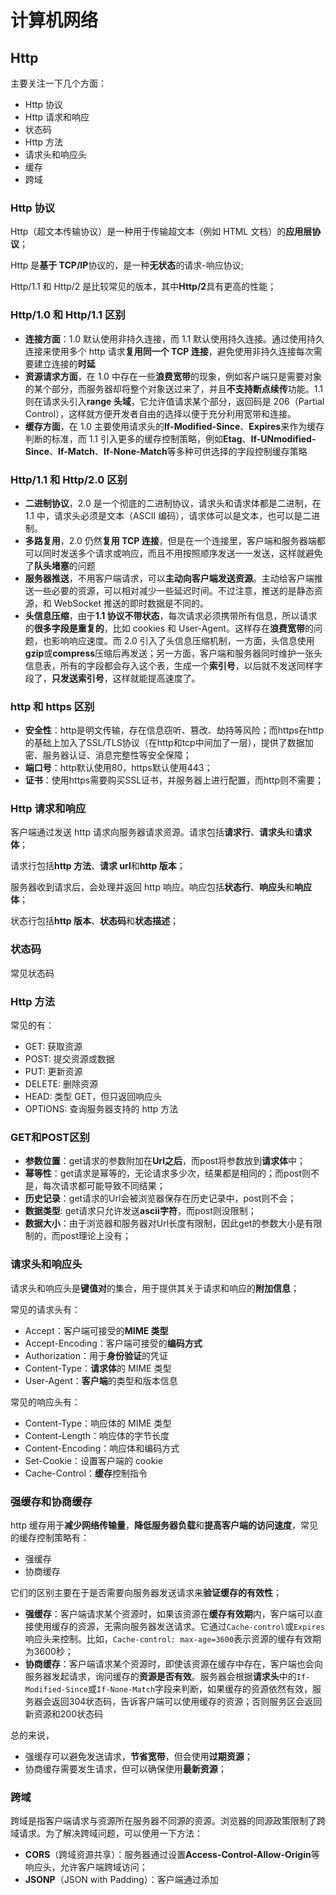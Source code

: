 # 计算机网络



## Http

主要关注一下几个方面：

- Http 协议
- Http 请求和响应
- 状态码
- Http 方法
- 请求头和响应头
- 缓存
- 跨域

### Http 协议

Http（超文本传输协议）是一种用于传输超文本（例如 HTML 文档）的**应用层协议**；

Http 是**基于 TCP/IP**协议的，是一种**无状态**的请求-响应协议;

Http/1.1 和 Http/2 是比较常见的版本，其中**Http/2**具有更高的性能；

### Http/1.0 和 Http/1.1 区别

- **连接方面**：1.0 默认使用非持久连接，而 1.1 默认使用持久连接。通过使用持久连接来使用多个 http 请求**复用同一个 TCP 连接**，避免使用非持久连接每次需要建立连接的**时延**
- **资源请求方面**，在 1.0 中存在一些**浪费宽带**的现象，例如客户端只是需要对象的某个部分，而服务器却将整个对象送过来了，并且**不支持断点续传**功能。1.1 则在请求头引入**range 头域**，它允许值请求某个部分，返回码是 206（Partial Control），这样就方便开发者自由的选择以便于充分利用宽带和连接。
- **缓存方面**，在 1.0 主要使用请求头的**If-Modified-Since**、**Expires**来作为缓存判断的标准，而 1.1 引入更多的缓存控制策略，例如**Etag**、**If-UNmodified-Since**、**If-Match**、**If-None-Match**等多种可供选择的字段控制缓存策略

### Http/1.1 和 Http/2.0 区别

- **二进制协议**，2.0 是一个彻底的二进制协议，请求头和请求体都是二进制，在 1.1 中，请求头必须是文本（ASCII 编码），请求体可以是文本，也可以是二进制。
- **多路复用**，2.0 仍然**复用 TCP 连接**，但是在一个连接里，客户端和服务器端都可以同时发送多个请求或响应，而且不用按照顺序发送一一发送，这样就避免了**队头堵塞**的问题
- **服务器推送**，不用客户端请求，可以**主动向客户端发送资源**。主动给客户端推送一些必要的资源，可以相对减少一些延迟时间。不过注意，推送的是静态资源，和 WebSocket 推送的即时数据是不同的。
- **头信息压缩**，由于**1.1 协议不带状态**，每次请求必须携带所有信息，所以请求的**很多字段是重复的**，比如 cookies 和 User-Agent。这样存在**浪费宽带**的问题，也影响响应速度。而 2.0 引入了头信息压缩机制，一方面，头信息使用**gzip**或**compress**压缩后再发送；另一方面，客户端和服务器同时维护一张头信息表，所有的字段都会存入这个表，生成一个**索引号**，以后就不发送同样字段了，**只发送索引号**，这样就能提高速度了。

### http 和 https 区别

- **安全性**：http是明文传输，存在信息窃听、篡改、劫持等风险；而https在http的基础上加入了SSL/TLS协议（在http和tcp中间加了一层），提供了数据加密、服务器认证、消息完整性等安全保障；
- **端口号**：http默认使用80，https默认使用443；
- **证书**：使用https需要购买SSL证书，并服务器上进行配置，而http则不需要；

### Http 请求和响应

客户端通过发送 http 请求向服务器请求资源。请求包括**请求行**、**请求头**和**请求体**；

请求行包括**http 方法**、**请求 url**和**http 版本**；

服务器收到请求后，会处理并返回 http 响应。响应包括**状态行**、**响应头**和**响应体**；

状态行包括**http 版本**、**状态码**和**状态描述**；

### 状态码

常见状态码

### Http 方法

常见的有：

- GET: 获取资源
- POST: 提交资源或数据
- PUT: 更新资源
- DELETE: 删除资源
- HEAD: 类型 GET，但只返回响应头
- OPTIONS: 查询服务器支持的 http 方法

### GET和POST区别

- **参数位置**：get请求的参数附加在**Url之后**，而post将参数放到**请求体**中；
- **幂等性**：get请求是幂等的，无论请求多少次，结果都是相同的；而post则不是，每次请求都可能导致不同结果；
- **历史记录**：get请求的Url会被浏览器保存在历史记录中，post则不会；
- **数据类型**:  get请求只允许发送**ascii字符**，而post则没限制；
- **数据大小**：由于浏览器和服务器对Url长度有限制，因此get的参数大小是有限制的，而post理论上没有；

### 请求头和响应头

请求头和响应头是**键值对**的集合，用于提供其关于请求和响应的**附加信息**；

常见的请求头有：

- Accept：客户端可接受的**MIME 类型**
- Accept-Encoding：客户端可接受的**编码方式**
- Authorization：用于**身份验证**的凭证
- Content-Type：**请求体**的 MIME 类型
- User-Agent：**客户端**的类型和版本信息

常见的响应头有：

- Content-Type：响应体的 MIME 类型
- Content-Length：响应体的字节长度
- Content-Encoding：响应体和编码方式
- Set-Cookie：设置客户端的 cookie
- Cache-Control：**缓存**控制指令

### 强缓存和协商缓存

http 缓存用于**减少网络传输量**，**降低服务器负载**和**提高客户端的访问速度**，常见的缓存控制策略有：

- 强缓存
- 协商缓存

它们的区别主要在于是否需要向服务器发送请求来**验证缓存的有效性**；

- **强缓存**：客户端请求某个资源时，如果该资源在**缓存有效期**内，客户端可以直接使用缓存的资源，无需向服务器发送请求。它通过`Cache-control`或`Expires` 响应头来控制。比如，`Cache-control: max-age=3600`表示资源的缓存有效期为3600秒；
- **协商缓存**：客户端请求某个资源时，即使该资源在缓存中存在，客户端也会向服务器发起请求，询问缓存的**资源是否有效**。服务器会根据**请求头**中的`If-Modified-Since`或`If-None-Match`字段来判断，如果缓存的资源依然有效，服务器会返回304状态码，告诉客户端可以使用缓存的资源；否则服务区会返回新资源和200状态码

总的来说，

- 强缓存可以避免发送请求，**节省宽带**，但会使用**过期资源**；
- 协商缓存需要发生请求，但可以确保使用**最新资源**；

### 跨域

跨域是指客户端请求与资源所在服务器不同源的资源。浏览器的同源政策限制了跨域请求。为了解决跨域问题，可以使用一下方法：

- **CORS**（跨域资源共享）：服务器通过设置**Access-Control-Allow-Origin**等响应头，允许客户端跨域访问；
- **JSONP**（JSON with Padding）：客户端通过添加<script>标签请求资源，服务器返回**包含 JSON 数据的 JavaScript 代码**。不过这种方法**仅适用于 GET 请求**；
- 第三方代理。

## TCP

- 三次握手

### 三次握手

TCP建立连接需要知道客户端和服务器知道对方准备好通信；

1. SYN发送：客户端发送一个SYN包到服务器，请求建立连接。这个包有**客户端的初始序列号**（就像客户端对服务器说：“你好，我想建立连接”）；
2. SYN收到-ACK发送：服务器收到SYN包后，会发送SYN-ACK包作为响应。这个包有**服务器的初始序列号**和**对客户端初始序列号的确认**（就像服务器对客户端说：“你好，我收到你的请求了，你准备好了吗？”）；
3. ACK发送：客户端收到SYN-ACK包后，会发送一个ACK包到服务器。这个包有**对服务器初始序列号的确认**（就像客户端对服务器说：“我准备好了，我们可以开始了。”）；



## Web 安全

### XXS

**跨站脚本攻击**，攻击者通过**在网站注入恶意脚本**，当用户浏览这个网页时，这些脚本会被执行，从而达到攻击者的目的。

常见的攻击手段包括：

- **存储型**：攻击者将恶意脚本提交到**网站的数据库**中，当用户请求数据时，恶意脚本会被一起返回并执行。
- **反射型**：攻击者将恶意脚本添加到**URL的查询参数**中，当用户点击这个URL时，恶意脚本会被执行。

> 存储型案例

假设有一个论坛网站，用户可以发布帖子，帖子的内容会被保存在数据库中，然后显示在网页上。如果网站没有正确地过滤用户输入，攻击者可以发布一个包含恶意脚本的帖子，如下：

```html
<p>这是一个很有用的帖子！</p>
<script>document.cookie='steal='+document.cookie;</script>
```

当其他用户浏览这个帖子时，恶意脚本会被执行，用户的 cookie 信息就可能被窃取。

> 反射型案例

假设有一个搜索网站，用户可以输入关键词进行搜索，搜索的关键词会被显示在搜索结果页面上。如果网站没有正确地过滤用户输入，攻击者可以创建一个包含恶意脚本的搜索链接，如下：

```html
http://www.example.com/search?keyword=<script>document.cookie='steal='+document.cookie;</script>
```

当用户点击这个链接时，恶意脚本会被执行，用户的 cookie 信息就可能被窃取。

**如何防御**？

- 对用户输入进行过滤或转义，避免直接在网页中插入用户输入的内容；

- 使用**CSP**（内容安全策略），CSP 的本质是建立一个**白名单**，限制网页中脚本的来源。两种方式开启：
  - 1.设置 **http 头部**的 Content-Security-Policy；
  - 2.设置 **Meta 标签**的方式，设置 http-equiv=“Content-Security-Policy”）

- 使用Http-Only属性来保护Cookies，防止被脚本读取。

### CSRF

**跨站请求伪造**，攻击者伪造用户的请求，让用户在无意中执行攻击者的操作。

如果用户在被攻击网站中保存了**登陆状态**，那攻击者就可以利用这个登陆状态，绕过后台用户验证，冒充用户向服务器执行一些操作

本质是利用 cookies 会在**同源请求中**携带发送的特点，以此来实现用户的冒充。

**常见攻击类型**（a链接、img、隐藏form）

- **GET 类型**的 CSRF，比如在网站中的**img**标签里构建一个请求，当用户打开这个网站的时候会自动发起提交。
- **POST 类型**的 CSRF，比如构建一个**表单**，然后隐藏它，当用户进入页面时，自动提交这个表单。
- **链接类型**的 CSRF，比如在**a 标签的 href 属性**里构建一个请求，当然后诱导用户点击。

**如何防御？**

- **验证Referer**，服务器可以验证请求的Referer，只接受来自同一站点的请求；
- **使用 CSRF Token 进行验证**，服务器向用户返回一个随机数**Token**，当网站再次发起请求时，在**请求参数**中加入服务器返回的 Token，然后服务器对这个 Token 进行验证。这种方解决了使用**cookies**单一验证方式时，可能会被冒用的问题。
- **使用SameSite Cookie**：新的Cookie属性，放置Cookie在夸张请求中被发送；

# 浏览器原理



# 操作系统

- 进程
- 线程

## 进程

**并发执行的程序**在执行过程中分配和管理资源的基本单位，是一个**动态**概念，竞争计算机资源的基本单位

## 线程

是进程的一个执行单元；

**何时使用多进程，何时使用多线程？**

对资源的管理和保护要求高，**不限制开销和效率**时，使用**多进程**；

要求**效率高**，**切换频繁**时，资源的保护管理要求不是很高时，使用**多线程**；

# 数据结构

- 树

## 树

树可以描述现实生活的一些事物，比如**家谱**、**单位组织结构**等等；

### 相关术语

- 节点的度（degree）：节点的**子树个数**
- 树的度：树的所有**节点中最大的度数**
- 叶子节点（leaf）：**度为 0 的节点**，也叫叶子节点

### 二叉树

#### 重要特性

![image-20220316094155986](C:\Users\86131\Desktop\know_fragments\md-img\image-20220316094155986.png)

- 一个二叉树**第 i 层**的**最大节点数**为**2^(i-1)**
- **深度为 k**的二叉树有最大节点总数为**2^k-1**
- 对于任何非空二叉树 T，若 n0 表示**叶子节点的个数**，n2 表示**度为 2 的非叶子节点个数**，两者满足**n0 = n2 + 1**

# html

1. 重排（回流)和重绘
2. 图片懒加载
3. CSRF
4. iframe优缺点
5. link和@import的区别
6. script中的defer和aysnc的区别

## 重排（回流)和重绘

重排 reflow，元素的**位置与大小**发生变动时叫重排，也叫**回流**。此时在**layout**阶段，计算每个元素在**设备视口**内的确切位置和大小；

重绘 repaint，元素**样式**发生变动，但是位置没有改变。此时在**Paint**阶段，将渲染树中的每个**节点**转换成屏幕上的**实际像素**，这一步通常叫绘制或栅格化；

重排重绘都会让浏览器重新渲染，而重排得代价更高。

**如何避免过多重排重绘？**

- 样式批量修改
- 分离读写操作

## 图片懒加载

有两个关键：

- 如何判断图片出现在当前视口？
- 如何控制图片的加载？

1. 将图片的**真实地址**保存在一个自定义的属性中（比如 **data-src**），将图片的 **src** 属性设置为一个**占位符图片**（比如一张空白的透明图片）；
2. 监听窗口的**滚动事件**，当滚动到图片的**可视区域**时，将图片的真实地址设置为 src 属性，从而触发图片的加载；
3. 为了避免过多的滚动事件，可以使用**节流**技术，限制触发加载的频率；

提供**`IntersectionObserver`**可以去做这些

需要注意的是，对于一些对 **SEO** 比较重要的图片，比如**标题图**等，应该使用正常的图片加载方式，以保证搜索引擎能够正确地获取这些图片。

## CSRF

cross-site-request forgery 跨站请求伪造 通过**恶意引导**用户一次点击劫持**cookie**进行攻击

以下手段可以减少 CSRF：

- 设置 HTTP Referer 字段，限制请求来源

- token 验证，不放 cookie 中，每次请求手动携带 token 进行校验

## iframe 优缺点

优点：

- **隔离性**：iframe中的JavaScript代码运行在自己的执行环境中，不会影响到主页面；
- **灵活性**：可以加载任何外部页面；
- **并行加载**：iframe的内容会与主页面并行加载，不会阻塞主页面的加载；

缺点：

- **性能问题**：每个iframe都有自己的Window和Document对象，这会增加内存和cpu的使用。
- **SEO问题**：搜索引擎可能无法正确地索引iframe中的内容；
- **跨域问题**：浏览器的同源策略，跨越的iframe有许多限制；
- **布局问题**：iframe的布局和样式控制比较困难，还有进度条等等；
- **历史记录问题**：iframe的导航不会改变浏览器历史记录，这会影响到用户的导航体验；

## link和@import区别

|                             link                             |                           @import                            |
| :----------------------------------------------------------: | :----------------------------------------------------------: |
|                除了引入CSS外，还可以引入图标                 |                         只能引入css                          |
| 属于html元素，当浏览器解析HTML文档时，它会立即加载和应用`<link>`引入的CSS。 | 外部样式表被下载和解析后才会被加载和应用。这可能会出现未样式化的内容，也就是所谓的FOUC（Flash of Unstyled Content）。 |
|                     可并行加载多个样式表                     |                按照它们在CSS中的顺序依次加载                 |
|    可通过JavaScript动态创建和修改href属性，动态选择样式表    |                              x                               |
|                         支持媒体查询                         |                              x                               |

> link媒体查询案例

```html
<!-- 对于宽度大于600px的设备，加载"styles-large.css" -->
<link rel="stylesheet" media="(min-width: 600px)" href="styles-large.css">

<!-- 对于宽度小于或等于600px的设备，加载"styles-small.css" -->
<link rel="stylesheet" media="(max-width: 600px)" href="styles-small.css">
```



> 应用场景

大部分情况推荐link引入；

样式表中引入另一个样式表时，推荐@import；

## script中的defer和async的区别

> 共同点：

在下载脚本同时继续解析HTML；

> 不同点

defer，延迟，等html解析完后，再按照脚本在文档中出现的顺序执行它们；

async，异步，一旦脚本下载完成，会停止html解析，立即执行脚本（导致有多个async脚本时，执行顺序不能保证，下载完的先执行）；

# css

- 响应式和自适应
- 媒体查询
- rem、em、vw、vh
- 垂直水平居中
- 三角形实现
- 伪元素和伪类区别

## 响应式和自适应

比较直观的不同是：**自适应**需要开发**多套**界面，**响应式**开发**一套**界面；

而**响应式**可以通过**弹性布局**和**媒体查询**去实现；

## 媒体查询

媒体查询包含以下部分：

- @media：用于定义媒体查询规则的**关键字**，通常写在 css 头部；
- 媒体类型，指设备类型，常见有 screen、print、speech 等
- 关键字 and only not
- 媒体特性：指要匹配的属性，如 min-width、max-width 等

**例子**

```css
@media screen and (min-width: 768px) {
  /* 当屏幕宽度大于等于768px时应用的样式 */
  body {
    font-size: 16px;
  }
}

@media screen and (max-width: 767px) {
  /* 当屏幕宽度小于767px时应用的样式 */
  body {
    font-size: 14px;
  }
}
```

## rem、em、vw、vh

- rem：根据根元素的 font-size；
- em：根据父元素的 font-size；
- vw 和 vh：根据视口宽高；

## 垂直水平居中

- **子绝父相+transform**（给自己设置）
- flex 布局（给父盒子设置）

## 三角形实现

> 原理

先上口诀：宽高为0，一边为0，两边透明。

元素的border的形成机制是：

在盒子四边由**4个三角形**拼接而成，最先呈现的是每个三角形**底部**的内容，当border-width变大后，每个三角形的剩余部分会渐渐出现；

当盒子内容有宽高时，会遮住每个三角形底部之外的部分；

比如

```css
width: 40px;
height: 40px;
border-width: 50px;
border-style: solid;
border-color: red yellow green blue;
```

![image-20240308155813724](C:\Users\86131\Desktop\know_fragments\md-img\image-20240308155813724.png)

当border-width设置过小时，就是平时的场景（只看到每个三角形底部区域）：

```css
width: 40px;
height: 40px;
border-width: 1px;
border-style: solid;
border-color: red yellow green blue;
```

![image-20240308160134553](C:\Users\86131\Desktop\know_fragments\md-img\image-20240308160134553.png)

当盒子宽高设置为0后，每个三角形全部呈现：

```css
width: 0;
height: 0;
border-width: 30px;
border-style: solid;
border-color: red yellow green blue;
```

![image-20240308160527073](C:\Users\86131\Desktop\know_fragments\md-img\image-20240308160527073.png)

如果有一边不设置border-width，就只有三个三角形：

```css
width: 0;
height: 0;
border-width: 30px 30px 30px 0;
border-style: solid;
border-color: red yellow green #fff;
```

![image-20240308161000975](C:\Users\86131\Desktop\know_fragments\md-img\image-20240308161000975.png)

如果将上下两边的color设置为透明，不就是只看到一个三角形吗：

```css
width: 0;
height: 0;
border-width: 30px 30px 30px 0;
border-style: solid;
border-color: transparent yellow transparent #fff;
```



![image-20240308161318958](C:\Users\86131\Desktop\know_fragments\md-img\image-20240308161318958.png)

不难发现，不设置border-width那一边就是三角形的方向，三角形方向的方向的邻近两边需要设置透明。

> 实现口诀：宽高为0，一边为0，两边透明

```css
width: 0;
height: 0;
border-width: 30px 30px 30px 0;
border-style: solid;
border-color: transparent yellow transparent #fff;
```

## 伪类和伪元素区别

**伪类**用于选择元素特定状态，比如:hover、:active、:nth-child()等

**伪元素**用于选择元素特定部分或添加新元素，比如::before、::after等

# JavaScript

- 闭包
- 关键字
- object
- 全局函数
- 数组方法
- 手写

## 闭包

**什么是闭包，闭包的应用场景是什么**

闭包是能够访问**另外一个函数作用域**中变量的**函数**，它可以将函数作用域内的变量**主动暴露**到函数外（原本是不能够访问函数内的变量的）

**闭包**是一种**保护私有变量**的机制，在函数执行时形成**私有的作用域**，保护里面的私有变量不受外界干扰。

```js
for (let i = 0; i < 5; i++) {
  (function p() {
    console.log(i);
  })();
}
```

闭包应用场景：

- 一个函数返回另外一个**对外层作用域存在引用**的函数
- IIFE（**立即执行函数**）
- **循环赋值**、**独立的计数器**（闭包可以形成互不干扰的私有作用域）
- 用闭包可以**模拟私有方法**（无法在外部直接访问，必须通过内部返回的函数访问，也就是**模块模式**）

## 关键字和它背后

### typeof

可以检测对象和基本类型；

而对于引用类型（**数组、函数、对象**），都返回**object**；

检测 **/abc/** ,返回 **object**；

但检测**Function**，它返回 **function**；

但检测 **window**，返回 **undefined**；

但检测 null 返回 **object**；

原因是这样：

在 JavaScript 最初的实现中，JavaScript 中的值是由一个**表示类型的标签**和实际数据值表示的。对象的类型标签是 **0**。由于 `null` 代表的是**空指针**（大多数平台下值为 0x00），因此，null 的**类型标签**是 0，`typeof null` 也因此返回 `"object"`。

### instanceof

检测**构造函数**的 `prototype` 属性是否出现在某个**实例对象**的**原型链**上。

也就是说，判断一个**实例**是否属于**某种类型**

```js
let person = function () {};
let no = new person();
no instanceof person; //true
```

#### 实现

其实 instanceof 主要的实现原理就是只要右边变量的 **prototype** 在左边变量的**原型链**上即可；

因此，instanceof 在查找的过程中会**遍历**左边变量的原型链，直到找到右边变量的 prototype，如果查找失败，则会返回 false，告诉我们左边变量并非是右边变量的实例。

```js
function new_instance_of(leftVaule, rightVaule) {
  let rightProto = rightVaule.prototype; // 取右表达式的 prototype 值
  leftVaule = leftVaule.__proto__; // 取左表达式的__proto__值
  while (true) {
    if (leftVaule === null) {
      return false;
    }
    if (leftVaule === rightProto) {
      return true;
    }
    leftVaule = leftVaule.__proto__;
  }
}
```

#### 原型

希望被**原型链下游**的对象继承的**属性和方法**，都被储存在**prototype**；

为什么说只要**构造函数**的**prototype**出现在**实例**的**原型链**上，就知道**实例**属于该**构造函数**创建出来的呢？

在传统的 OOP 中，首先定义“类”，此后创建**对象实例**时，类中定义的所有**属性和方法**都被复制到实例中;

在 JavaScript 中并不如此复制——而是在**对象实例**和它的**构造器**之间建立一个**链接**（它是**proto**属性，是从构造函数的`prototype`属性派生的）;

我们来看看**构造函数**创建出一个**实例**时，发生了什么吧：

1. 在内存中**创建一个新对象**（空）
2. 将**构造函数**的**显式原型 prototype**赋值给前面创建出来的**对象**的**隐式原型****proto**
3. **构造函数**内部的**this**，会**指向**创建出来的**新对象**
4. **执行**函数代码
5. 如果构造函数没有**返回非空对象**，这**返回**创建出来的**新对象**

```js
function foo() {
  // 下面三行代码是内部自动操作的，不用写
  var moni = {}
  this = {}
  this.__proto__ = foo.prototype

  return this
}
new foo()
```

你看，上面**this**便是构造函数**foo()**创建出来的**实例**，因为该**实例**的**原型链**（this.**proto**）上有**构造函数**的**prototype**

#### **原型链**

从一个**对象上获取属性**，如果在当前**对象中没有**获取到就会去**它的原型**上面获取，如果它的原型上还没有，它原型本质是个对象，也有对应的原型，就再**去它原型的原型**上找，以此类推，沿着原型一层一层往上找，像链条一样

#### constructor

**构造函数**的**prototype**属性**指向**了他的**原型对象**，该**原型对象**里面有**constructor**属性；

每个**实例对象**都从**原型**中继承了一个 **constructor** 属性，该属性**指向**了用于构造此实例的**构造函数**；

constructor 的作用便是回答了**实例从哪里来的问题**。

![image-20220305193122666](C:\Users\86131\Desktop\know_fragments\md-img\image-20220305193122666.png)

#### ===

- 如果两个操作数都是**对象**，只有当它们指向同一个对象时才返回 `true`；

- **数字类型**必须拥有相同的数值。`+0` 和 `-0` 会被认为是相同的值;

```js
console.log([1, 2, 3] === [1, 2, 3]); // false, 因为在js中，这两数组是不同对象（你也可以理解为两个独立内存空间），内容相同而已；假设前者的引用是a，后者引用是b，那执行a[0] = 9之后，b[0]依然是1
console.log(+0 === -0); // true
```

### for of 和 for in 区别

`for of`，es6 新增， 语句遍历**可迭代对象**定义要迭代的数据（与 forEach 不同的是，**遍历可中断**）。

`for...in` 语句以**任意顺序**迭代对象的**可枚举属性**。

#### 对于**数组**

- **for in**遍历的是数组的**索引**，包括原型以及原型链上的**可迭代属性**，且遍历**顺序任意**；
- 而**for of**更适合遍历数组

```js
Object.prototype.objCustom = function () {};
Array.prototype.arrCustom = function () {};

let iterable = [3, 5, 7];
iterable.foo = "hello";

for (let i in iterable) {
  console.log(i); // logs 0, 1, 2, "foo", "arrCustom", "objCustom"
}

for (let i in iterable) {
  if (iterable.hasOwnProperty(i)) {
    console.log(i); // logs 0, 1, 2, "foo"
  }
}

for (let i of iterable) {
  console.log(i); // logs 3, 5, 7
}
```

#### 对于**对象**

- **for in**遍历对象的**可枚举属性**，包括原型和原型链上的属性，要是只想遍历**实例属性**，可用**hasOwnProperty()**判断
- 而**普通对象**并不是可迭代对象，不能使用**for of**遍历

```js
Object.prototype.method = function () {};

const myObject = {
  a: 1,
  b: 2,
  c: 3,
};

for (const key in myObject) {
  console.log(key); // a b c method
}

for (var key in myObject) {
  if (myObject.hasOwnProperty(key)) {
    console.log(key); // a b c
  }
}
```

### Object.keys

他也可以遍历对象的实例属性的**键名**，不包括原型上的属性

```js
Object.prototype.method = function () {};

const myObject = {
  a: 1,
  b: 2,
  c: 3,
};

console.log(Object.keys(myObject)); // ['a', 'b', 'c']
```

### 可迭代对象

当一个**对象**实现了**[Symbol.iterator]函数**时，就是**可迭代对象**；

而**[Symbol.iterator]函数**返回的是**迭代器**（有**next()**的**对象**）；

而**next()**返回值是这**done**和**value**两个属性的**对象**；

**done**：如果迭代器**可以产生下一个值**，则为**false**，否则为 true（遍历完）；

**value**：js 中任何值，done 为 true 可省略；

#### 实现迭代器

```js
const names = ["abc", "cba", "nba"];

let index = 0;
const namesIterator = {
  next() {
    if (index < names.length) {
      return {
        done: false,
        value: names[index++],
      };
    } else {
      return {
        done: true,
        value: undefined,
      };
    }
  },
};

console.log(namesIterator.next()); // { done: false, value: 'abc' }
console.log(namesIterator.next()); // { done: false, value: 'cba' }
console.log(namesIterator.next()); // { done: false, value: 'nba' }
console.log(namesIterator.next()); // { done: true, value: undefined }
```

#### 实现迭代对象

原生可迭代对象：

- String
- Array
- arguments 参数
- Set
- Map
- NodeList 集合

```js
const iterableObj = {
  names: ["abc", "cba", "nba"],

  [Symbol.iterator]() {
    let index = 0;

    return {
      next: () => {
        if (index < this.names.length) {
          return {
            done: false,
            value: this.names[index++],
          };
        } else {
          return {
            done: true,
            value: undefined,
          };
        }
      },
    };
  },
};
for (const item of iterableObj) {
  console.log(item);
}
```

## Object

### Object.is()

Object.is(value1, value2)

判断两个是否为同一个值；

```js
Object.is(+0, -0); // false
Object.is(Number.NaN, NaN);
```

#### 注意

- 与 `==` 不同。`==` 运算符在判断相等前对两边的变量（如果它们不是同一类型）进行强制转换（这种行为将 `"" == false` 判断为 `true`），而 `Object.is` 不会强制转换两边的值。
- 与 `===`也不相同。差别是它们对待有符号的零和 NaN 不同，例如，`===` 运算符（也包括 `==` 运算符）将数字 `-0` 和 `+0` 视为相等，而将 `Number.NaN` 与 `NaN`视为不相等。

### Object.assign()

Object.assign(**target**, ...**sources**)

```js
const obj = { a: 1 };
const copy = Object.assign({}, obj);
console.log(copy); // { a: 1 }
```

#### 注意

- 后续的 source 会**覆盖**前面的 source 的同名属性。
- Object.assign 复制的是属性值，如果属性值是一个引用类型，那么复制的其实是**引用地址**，就会存在引用共享的问题。

## 常见全局函数

### parseInt()

parseInt(**string**, **radix**)

radix 表示要解析的数字的基数：

- 它介于 2 ~ 36 之间；

- 如果**省略**或其**值为 0**，则数字将以 10 进制来解析；

- 如果它以 “0x” 或 “0X” 开头，将以 16 进制来解析；

- 如果它**小于 2** 或者**大于 36**，将返回 **NaN**。

其它没见过的：

- decodeURI()
- decodeURIComponent()
- encodeURI()
- encodeURIComponent()
- escape()
- unescape()
- getClass()
- isFinite()
- isNaN()

## 常见数组方法

### map

map(callbackFn(**Element**, **index**, **array**), thisArg)

#### **返回值**

新数组

#### **易错**

```js
["1", "2", "3"].map(parseInt); // [1, NaN, NaN]
```

parseInt 接收两个参数，也就是 map 传递给他的 Element 和 index

所以实际的效果是

```js
parseInt("1", 0); // 1
parseInt("2", 1); // NaN
parseInt("3", 2); // NaN
```

解决方案

```js
["1", "2", "3"].map((element) => parseInt(element, 10)); // [1, 2, 3]
```

### forEach

forEach(callbackFn(**Element**, **index**, **array**), thisArg)

#### **返回值**

undefined

#### **注意**

- 不会直接改变调用它的数组，该数组可能会被 `callbackFn` 函数改变。
- 除了抛出异常，无法终止或跳出**forEach**循环

### slice

slice(**begin**, **end**)

**不会改变原数组**

#### **返回值**

新数组

例子

```js
console.log([2, 10, 11, 1, 3].slice(2, 2)); // []
```

因为没有提取到元素，所以新数组为空

## 手写

### 数组去重

#### **indexOf 或 includes**

新建一个空的结果数组，for 循环原数组，判断结果数组**是否存在当前元素**，如果有相同的值则跳过，不相同则 push 进数组。

```js
function unique(arr) {
  if (!Array.isArray(arr)) {
    console.log("type error!");
    return;
  }
  const array = [];
  for (let i = 0; i < arr.length; i++) {
    if (array.indexOf(arr[i]) === -1) {
      array.push(arr[i]);
    }
    // includes写法
    // if (!array.includes(arr[i])) {
    //    array.push(arr[i])
    // }
  }
  return array;
}
const arr = [
  1,
  1,
  "true",
  "true",
  true,
  true,
  undefined,
  undefined,
  null,
  null,
  NaN,
  NaN,
  {},
  {},
];
console.log(unique(arr)); // [ 1, 'true', true, undefined, null, NaN, NaN, {}, {} ]
```

**缺点**

- NaN、{}没有去重

#### es6 Set

```js
function unique(arr) {
  return Array.from(new Set(arr));
}
const arr = [
  1,
  1,
  "true",
  "true",
  true,
  true,
  undefined,
  undefined,
  null,
  null,
  NaN,
  NaN,
  {},
  {},
];
console.log(unique(arr));
// [1, "true", true, undefined, null, NaN, {}, {}]
// 高级写法
// [...new Set(arr)]
```

**缺点**

- 无法去掉“{}”空对象

#### filter 和 hasOwnProperty

```js
function unique(arr) {
  const obj = {};
  return arr.filter((item) => {
    return obj.hasOwnProperty(typeof item + item)
      ? false
      : (obj[typeof item + item] = true);
  });
}
const arr = [
  1,
  1,
  "true",
  "true",
  true,
  true,
  undefined,
  undefined,
  null,
  null,
  NaN,
  NaN,
  {},
  {},
];
console.log(unique(arr));
// [1, "true", true, undefined, null, NaN, {}]   //所有的都去重了
```

过程

```js
1. obj { number1: true } arr [1]
3. obj { number1: true, stringtrue: true } arr [1, 'true']
5. obj { number1: true, stringtrue: true, booleantrue: true } arr [1, 'true', true]
7. obj { number1: true, stringtrue: true, booleantrue: true, undefinedundefined: true } arr [1, 'true', true, undefined]
9. obj { number1: true, stringtrue: true, booleantrue: true, undefinedundefined: true, objectnull: true } arr [1, 'true', true, undefined, null]
11. obj { number1: true, stringtrue: true, booleantrue: true, undefinedundefined: true, objectnull: true, numberNaN: true } arr [1, 'true', true, undefined, null, NaN]
13. obj { number1: true, stringtrue: true, booleantrue: true, undefinedundefined: true, objectnull: true, numberNaN: true, 'object[object Object]': true } arr [1, "true", true, undefined, null, NaN, {}]
```

### 数组转树

## 作用域

**作用域（Scope）**

可以理解为变量、函数、对象的可访问范围

## this 指向

## 箭头函数

**箭头函数和普通函数有什么区别?**

- 箭头函数**不会绑定 this、arguments**属性

- 箭头函数**不能作为构造函数**来使用（不能和 new 关键字一起使用）
- 箭头函数**不绑定 this**，而是根据**外层作用域**来决定 this

## js为什么不能多线程



## 事件循环（eventloop）

先说说**浏览器**的事件循环吧

**有个前提，js 是单线程的**

参与事件循环有 3 个角色：

- js 线程
- 其它线程
- 事件队列

1. **js 线程**执行 js 代码
2. 当发现**耗时操作**时，会将这操作（会有回调函数）交给**其它线程**处理
3. 当**其它线程**处理完，会将**回调函数**放到**事件队列**中
4. **js 线程**会定时地来事件队列**执行那些回调函数**

这 3 个角色形成一个**闭环**，不停地**循环着这过程**，所以叫**事件循环**

而**node**的事件循环原理大同小异，不过比浏览器多了一些阶段，对事件队列的划分更加详细，暂时就了解这么多~

看一段代码

```js
let a = 1;
setTimeout(() => {
  a = 0;
}, 3000);
while (a) {}
console.log(a);
```

你猜输出什么？**什么都没有输出！并且循环一直持续**

**由于主线程阻塞，并不会去执行宏任务**（只有主线程执行完才会去理微任务和宏任务）

假设有个按钮 id 为 btn，问最后按钮背景颜色？

```js
document.getElementById("btn").style = "background: blue;";
document.getElementById("btn").style = "background: red;".resolve().then(() => {
  document.getElementById("btn").style = "background: black;";
});
```

**黑色**，为什么？

## Set 和 Map 有什么区别？

- Map 是键值对，Set 是值的集合
- Map 有 get(key)方法,而 set 只有值，没有 get(key)方法
- Set 更多用于数组去重，而 Map 更多用于存储数据

## 深拷贝和浅拷贝

**浅拷贝**是创建一个**新对象**，这个对象有着原始对象属性值的拷贝。如果属性是**基本类型**，拷贝的就是基本类型的**值**，如果属性是**引用类型**，拷贝的就是**内存地址** ，所以**如果其中一个对象改变了这个地址，就会影响到另一个对象**。（两个对象依然共享引用类型属性的内存）

**深拷贝**是从堆内存中开辟一个新的区域存放新对象,且**修改新对象不会影响原对象**，（两个对象不再共享引用类型属性的内存）

**如何实现浅拷贝？**

- 展开运算符

**如何实现深拷贝？**

- JSON 的序列化（stringify）和解析（parse），但是这不会对函数进行处理~

# Vue

- v-if 和 v-show
- v-if 和 v-for 优先级
- key 的作用
- 双向数据绑定
- 响应式系统
- 自定义指令
- 在项目中遇到什么困难？怎么解决的？

## v-if 和 v-show

`v-if` 是“真实的”按条件渲染，因为它确保了在切换时，条件区块内的事件监听器和子组件都会被销毁与重建；

`v-if` 也是**惰性**的：如果在初次渲染时条件值为 false，则不会做任何事。条件区块只有当条件首次变为 true 时才被渲染‘

相比之下，`v-show` 简单许多，元素无论初始条件如何，始终会被渲染，只有 CSS `display` 属性会被切换；

总的来说，`v-if` 有更高的切换开销，而 `v-show` 有更高的初始渲染开销。因此，如果需要频繁切换，则使用 `v-show` 较好；如果在运行时绑定条件很少改变，则 `v-if` 会更合适；

## v-if 和 v-for 优先级

同时使用 `v-if` 和 `v-for` 是**不推荐的**，因为这样二者的优先级不明显；

当它们同时存在于一个节点上时，**`v-if` 比 `v-for` 的优先级更高（vue2 则反过来）。**这意味着 `v-if` 的条件将无法访问到 `v-for` 作用域内定义的变量别名：

```vue
<!--
 这会抛出一个错误，因为属性 todo 此时
 没有在该实例上定义
-->
<li v-for="todo in todos" v-if="!todo.isComplete">
  {{ todo.name }}
</li>
```

在外新包装一层 `<template>` 再在其上使用 `v-for` 可以解决这个问题 (这也更加明显易读)：

```vue
<template v-for="todo in todos">
  <li v-if="!todo.isComplete">
    {{ todo.name }}
  </li>
</template>
```

## key

key 会给每个 vnode 唯一 id，是 diff 算法的一种优化策略；

可以根据 key，更准确、更快的找到对应 vnode 节点；

进行 diff 算法的时候，要进行比对虚拟 DOM，当出现大量的相同的标签时，vnode 会根据 key 和标签名是否一致，若一致再去判断子节点；

这样可以提升判断的速度，在页面重新渲染时更快，消耗更少；

## 双向数据绑定

**双向数据绑定是什么？**

把 `model` 绑定到 `view` 上，当使用 `JavaScript` 代码更新 `model` 时，`view` 就会自动更新，这是**单向数据绑定**；

在单向数据绑定的基础上，当用户更新了 `view` ，那 `model` 的数据也自动更新，这就是 **双向数据绑定**。

**原理是什么？**

它主要有三个重要部分构成：

- 数据层（model）
- 视图层（view）
- 业务逻辑层（viewmodel）

viewmodel 主要的职责是：

- 数据变化后更新视图
- 视图更新后更新数据

**如何实现？**

Vue 的双向数据绑定表现为 `v-model` 指令；

而 v-model 其实是 `v-bind` 和 `v-on` 的语法糖：v-bind 绑定数据，将它加入**响应式系统**，而 v-on 当数据变化时会触发某个事件，从而更新数据；

**作用在普通表单元素上**

```html
<input v-bind:value="message" v-on:input="message=$event.target.value" />
```

//$event 指代当前触发的事件对象;
//$event.target 指代当前触发的事件对象的 dom;
//$event.target.value 就是当前 dom 的 value 值;

- **「接收一个 value 属性」**
- **「在 value 值改变时 触发 xxx 事件」**

**在自定义组件中**

v-model 默认会利用名为 **value** 的 **prop** 和名为 **input 的事件**

## 响应式系统

## 自定义指令

自定义指令是**复用**代码的一种方式，主要是为了复用涉及普通元素的**底层 DOM**的访问逻辑；

使用前先**注册**，分全局和局部；

全局注册主要是通过`Vue.directive`方法进行注册

`Vue.directive`第一个参数是指令的名字（不需要写上`v-`前缀），第二个参数可以是对象数据，也可以是一个指令函数

```js
// 注册一个全局自定义指令 `v-focus`
Vue.directive("focus", {
  // 当被绑定的元素插入到 DOM 中时……
  inserted: function (el) {
    // 聚焦元素
    el.focus(); // 页面加载完成之后自动让输入框获取到焦点的小功能
  },
});
```

局部注册通过在组件`options`选项中设置`directive`属性

```js
directives: {
  focus: {
    // 指令的定义
    inserted: function (el) {
      el.focus() // 页面加载完成之后自动让输入框获取到焦点的小功能
    }
  }
}
```

然后你可以在模板中任何元素上使用新的 `v-focus` property，如下：

```vue
<input v-focus />
```

### 应用场景

- 表单防止重复提交
- 图片懒加载
- 一键 Copy 的功能
- 拖拽指令
- 页面水印
- 权限校验

**表单防止重复提交**

```js
// 1.设置v-throttle自定义指令
Vue.directive('throttle', {
  bind: (el, binding) => {
    let throttleTime = binding.value; // 节流时间
    if (!throttleTime) { // 用户若不设置节流时间，则默认2s
      throttleTime = 2000;
    }
    let cbFun;
    el.addEventListener('click', event => {
      if (!cbFun) { // 第一次执行
        cbFun = setTimeout(() => {
          cbFun = null;
        }, throttleTime);
      } else {
        event && event.stopImmediatePropagation();
      }
    }, true);
  },
});
// 2.为button标签设置v-throttle自定义指令
<button @click="sayHello" v-throttle>提交</button>
```

**图片懒加载**

```js
const LazyLoad = {
  // install方法
  install(Vue, options) {
    // 代替图片的loading图
    let defaultSrc = options.default;
    Vue.directive("lazy", {
      bind(el, binding) {
        LazyLoad.init(el, binding.value, defaultSrc);
      },
      inserted(el) {
        // 兼容处理
        if ("IntersectionObserver" in window) {
          LazyLoad.observe(el);
        } else {
          LazyLoad.listenerScroll(el);
        }
      },
    });
  },
  // 初始化
  init(el, val, def) {
    // data-src 储存真实src
    el.setAttribute("data-src", val);
    // 设置src为loading图
    el.setAttribute("src", def);
  },
  // 利用IntersectionObserver监听el
  observe(el) {
    let io = new IntersectionObserver((entries) => {
      let realSrc = el.dataset.src;
      if (entries[0].isIntersecting) {
        if (realSrc) {
          el.src = realSrc;
          el.removeAttribute("data-src");
        }
      }
    });
    io.observe(el);
  },
  // 监听scroll事件
  listenerScroll(el) {
    let handler = LazyLoad.throttle(LazyLoad.load, 300);
    LazyLoad.load(el);
    window.addEventListener("scroll", () => {
      handler(el);
    });
  },
  // 加载真实图片
  load(el) {
    let windowHeight = document.documentElement.clientHeight;
    let elTop = el.getBoundingClientRect().top;
    let elBtm = el.getBoundingClientRect().bottom;
    let realSrc = el.dataset.src;
    if (elTop - windowHeight < 0 && elBtm > 0) {
      if (realSrc) {
        el.src = realSrc;
        el.removeAttribute("data-src");
      }
    }
  },
  // 节流
  throttle(fn, delay) {
    let timer;
    let prevTime;
    return function (...args) {
      let currTime = Date.now();
      let context = this;
      if (!prevTime) prevTime = currTime;
      clearTimeout(timer);

      if (currTime - prevTime > delay) {
        prevTime = currTime;
        fn.apply(context, args);
        clearTimeout(timer);
        return;
      }

      timer = setTimeout(function () {
        prevTime = Date.now();
        timer = null;
        fn.apply(context, args);
      }, delay);
    };
  },
};
export default LazyLoad;
```

**一键 Copy 的功能**

```js
    el.$value = value; // 用一个全局属性来存传进来的值，因为这个值在别的钩子函数里还会用到
    el.handler = () => {
      if (!el.$value) {
      // 值为空的时候，给出提示，我这里的提示是用的 ant-design-vue 的提示，你们随意
        Message.warning('无复制内容');
        return;
      }
      // 动态创建 textarea 标签
      const textarea = document.createElement('textarea');
      // 将该 textarea 设为 readonly 防止 iOS 下自动唤起键盘，同时将 textarea 移出可视区域
      textarea.readOnly = 'readonly';
      textarea.style.position = 'absolute';
      textarea.style.left = '-9999px';
      // 将要 copy 的值赋给 textarea 标签的 value 属性
      textarea.value = el.$value;
      // 将 textarea 插入到 body 中
      document.body.appendChild(textarea);
      // 选中值并复制
      textarea.select();
      // textarea.setSelectionRange(0, textarea.value.length);
      const result = document.execCommand('Copy');
      if (result) {
        Message.success('复制成功');
      }
      document.body.removeChild(textarea);
    };
    // 绑定点击事件，就是所谓的一键 copy 啦
    el.addEventListener('click', el.handler);
  },
  // 当传进来的值更新的时候触发
  componentUpdated(el, { value }) {
    el.$value = value;
  },
  // 指令与元素解绑的时候，移除事件绑定
  unbind(el) {
    el.removeEventListener('click', el.handler);
  },
};

export default vCopy;
```

## 在项目中遇到什么困难？怎么解决的？

可以使用**star**法则：

situation（背景信息）：事情是在**什么情况**下发生，比如生产环境 xxx 问题；

target（目标任务）：你的**目标任务**是什么，比如保证线上服务稳定、分析问题产生原因；

action（采取的行动）：针对这样的情况分析，采用了**什么行动**，比如先重启保证服务正常，之后在进行分析；

result（取得的成果）：结果怎样，再这样的情况下**学到了什么**；

比如我遇到的一个问题：

**背景**

下班回家了，当天的功能已经提交，并且已经发布到生产环境的服务器上了（第二天客户要验收），我负责的那个**模块首页一直在加载，一直不出内容**

**目标**

组长叫我尽快解决，然后提交修改后的代码，**重新发布，保证上线服务**。

**行动**

然后我就看看开发环境的代码，分析产生的原因，然后定位到问题是**递归渲染**，导致死循环

我就修改了对某个数据的监听（使用 useEffect 监听某个数据），去掉对它的依赖，然后控制台也没有提示了；

**结果**

最后也能顺利发布到生产环境，这次的经验告诉我，开发环境报的**提示一定要解决**，不然搞不好到生产环境会出问题

# flutter

- Flutter 是什么？Flutter 和其他移动开发框架有什么不同之处？
- Flutter 中的 StatefulWidget 和 StatelessWidget 有什么区别？在什么情况下应该使用它们？
- Flutter 的路由是什么？如何在 Flutter 应用程序中实现导航？
- Flutter 中的 BuildContext 是什么？它有什么作用？
- Flutter 中的 Widget 是什么？它们是如何工作的？
- Flutter 中的 Layout 和 Container Widget 有什么作用？它们是如何使用的？
- Flutter 中的动画是如何实现的？如何创建动画？
- Flutter 中的异步编程是如何工作的？有哪些常用的异步编程模型？
- Flutter 中的插件是什么？如何在 Flutter 应用程序中使用插件？
- Flutter 中的国际化是如何工作的？如何为应用程序添加多语言支持？

## Flutter 是什么？Flutter 和其他移动开发框架有什么不同之处？

flutter 是一个**快速**、**灵活**且具有**高性能**的**移动应用框架**，可以大大提高开发效率和用户体验。

与其他移动开发框架相比，flutter 具有以下不同之处：

- **构建性能**：flutter 使用自己的**渲染引擎**，可以**直接绘制**ui 组件，**无需通过原生控件**控制进行渲染，这使得应用程序具有更高的渲染性能和流畅度；
- **代码复用（跨平台）**：flutter 支持使用**单一代码库**构建应用程序，可以通过 flutter 框架在**不同平台**上构建应用程序，从而实现代码的复用；
- **热重载**：flutter 的热重载功能看在应用程序运行时**快速预览**、**调试**ui 和业务逻辑，使得开发人员可以更快的进行迭代和调试
- **自定性**：flutter 具有丰富的**自定义组件**和**动画库**，可以帮助开发人员构建出具有**高度个性化**的移动应用；

## **Flutter 中的 Widget 是什么？它们是如何工作的？**

是一种用来**构建用户界面**的**基本元素**，类似于**组件**；

widget 是不可变的，一旦创建就不会改变，而是通过构建新的 widget 树来更新用户界面；

flutter 的 widget 分两种类型：

- StatelessWidget（无状态）
- StatefulWidget（有状态）

StatelessWidget 的属性在构建后**不会再改变**；

StatefulWidget 则不然，在构建后可能发生变化。当 StatefulWidget 中的**属性**发生变化时，flutter 会**重新构建 widget 树**，并重新渲染用户界面；

flutter 中的 widget 是根据**用户界面的层次**结构来组织的，每个 widget 可以有一个或多个子 widget，形成 widget 树。当需要更新用户界面时，flutter 会对**整个 widget**进行重建，而不是对发生变化的部分进行局部更新；

在构建 widget 树时，flutter 会使用一种叫做**渲染对象树**的技术，将**widget**转换成对应的**渲染对象**（RenderObject），并通过渲染对象实现用户界面的绘制。**渲染对象树**中的每个**节点**都与 widget 树中的一个 widget 对应，它们负责将 widget 树中的**布局信息**转换成实际的**绘制命令**；

在 flutter 中，widget 和渲染对象是**分离**的，它们之间的转换由框架自动完成，开发者无需关心具体的实现细节。这使得 flutter 可以在不同平台上实现统一的用户界面，**跨平台**；

# React

- 类组件和函数组件区别
- hook使用限制
- react事件机制
- 虚拟DOM
- useEffect使用场景、坑
- React18新特性
- Context应用场景、缺陷

## 类组件与函数组件区别

> 基础认知

本质上代表不同的设计思想和心智模式；

- 类组件的根基是oop，面向对象编程，可以实现继承；
- 函数组件的根基是fp，函数式编程；

> 独特点

- 相对于类组件，函数组件更纯粹、易测试；
- 类组件通过生命周期组织业务逻辑，比如请求常放 `componentDidMount`中

> 性能优化

- 类组件依靠 `componentShouldUpdate` 去阻断渲染；
- 函数组件依靠React.memo缓存渲染结果去减少渲染；

> 未来趋势

hook的推出，促进函数组件的发展

## Hook使用有哪些限制

主要有两点：

- 在函数函数式顶层调用hooks；
- 不要在循环、条件判断或者子函数中使用hooks；

只要是因为**React依赖于Hooks的调用顺序来正确地保存和更新状态**；

若在条件或循环中调用hook，可能导致每次渲染时，hook调用顺序不一致，从而导致错误；

hook的工作原理主要是通过一种叫做**fiber的数据结构**来保存和更新状态；

每个组件都有一个与之关联的fiber，每个fiber都有一个保存hooks状态的链表；

当调用例如useState或useEffect这样的hook时，React会在当前fiber的hooks链表中添加一个新状态或副作用；

然后，当组件重新渲染时，React回按照hooks的调用顺序来更新这些状态和副作用；

## useEffect使用场景、坑

> 场景

- **数据获取**：可以在useEffect中获取数据，然后更新组件状态；
- **订阅/取消订阅**：可以在useEffect中订阅一些事件，然后再清理函数中取消订阅；
- **DOM操作**

> 坑

- **清理函数：**useEffect可以返回一个清理函数，用于在组件卸载或useEffect重新执行一些清理操作。如果忘记返回清理函数，可能会导致**内存泄漏**。
- **异步操作：**useEffect不能直接异步，如果需要在useEffect中执行异步操作，你需要再useEffect中定义一个异步函数，然后调用它。

假设你在`useEffect`中发起了一个异步请求，然后在请求完成后更新组件的状态;

如果在请求完成前组件被卸载，当请求完成后**尝试更新已经卸载的组件的状态**时，就会导致错误。

```js
useEffect(() => {
  async function fetchData() {
    const response = await fetch('https://api.example.com/data');
    const data = await response.json();
    setData(data);  // 如果此时组件已经卸载，这里会导致错误
  }

  fetchData();
}, []);
```

为了避免这种情况，你可以在`useEffect`的清理函数中设置一个标志，然后在异步操作完成后检查这个标志：

```js
useEffect(() => {
  let isMounted = true;

  async function fetchData() {
    const response = await fetch('https://api.example.com/data');
    const data = await response.json();

    if (isMounted) {
      setData(data);
    }
  }

  fetchData();

  return () => {
    isMounted = false;
  };
}, []);
```

在这个例子中，如果组件在请求完成前被卸载，清理函数会被执行，`isMounted`会被设置为`false`。然后在异步操作完成后，检查`isMounted`，如果它是`false`，就不更新状态，从而避免了错误。

## Context应用场景、缺陷

Context允许在组件树中共享值，无需通过props层层传递

> 场景

- **主题切换**：可以存储应用的**主题信息**，然后在需要的组件中读取这个信息；
- **多语言**：可以存储当前的**语言设置**，然后在需要的组件中读取；
- **用户认证**：可以存储当前**用户信息**，在需要的组件中读取；

> 缺陷

- **性能问题：**当一个Context值改变时，所有消费这个Context的组件都会**重新渲染**（此时可能需要一些优化手段，比如React.Memo、shouldComponemUpdate）；
- **复杂性增加：**虽然Context可以避免props“逐层传递”，但也可能导致**数据流难以追踪**，增加了应用的复杂性；

## react事件机制

react的事件机制和浏览器原生事件机制有一些不同，主要体现在以下几个方面：

1. **事件委托：**React不会直接将**事件处理器**绑定到真实节点上，而是在document节点上**统一监听**所有事件，然后在React内部通过**事件冒泡**的方式找到真正的**事件目标**。这种方式称作事件委托，可以减少事件监听器的数量，从而提升性能；
2. **合成事件：**为了**抹平**各个浏览器之间的事件**差异**，实现了一套自己的事件机制，称为合成事件（SyntheticEvent）。合成事件和浏览器原生时间具有相同的接口，但它们是跨浏览器的。所有的事件处理器都会收到一个合成事件的实例。
3. **事件池**：使用事件池来提高性能。对于原生浏览器事件来说，浏览器会给监听器创建一个事件对象。如果有很多事件监听，那就需要分配很多事件对象，造成**高额的内存分配**问题。但对于合成事件来说，有一个事件池来专门管理它们的创建和销毁。当事件处理器被调用后，**事件对象**会被发送回**事件池**，销毁事件对象上的属性。当事件需要被使用时，就会从池子中复用对象。

## 虚拟DOM

虚拟DOM是将真实DOM抽象成js对象。

### 优势

- 跨平台
- 保证性能下限

### diff算法

1. 将真实DOM映射成虚拟DOM；
2. 当虚拟DOM发生变化时，对比新旧两颗虚拟DOM树，计算补丁（patch）；**生成补丁**
3. 根据patch操作真实DOM；**更新差异**
4. 界面更新；

### 3个优化策略

- **基于树进行对比**：两棵树只对**同一层次**的节点进行比较；如果发现节点已经不存在了，则该节点及其子节点会被完全删除，不会进一步的比较。
- **基于组件进行对比**：如果组件的class一致，则默认为相似的树结构。在组件对比的过程中，如果组件是**同一类型**则进行树比对，如果不是则直接放入**补丁**中只要父组件类型不同，就会被重新渲染。
- **基于节点进行对比：**同一层级的子节点，可以通过**标记key**的方式进行列表对比。

## React18新特性

- **并发模式**（Concurrent Mode）: 全新的**渲染模式**，它可以让react在渲染过程中**不阻塞**主线程，从而使应用保持响应。
- **React Server Component**：在服务器上运行的React组件，它们可以生成html并发送到客户端，而无需包含任何JavaScript；
- **新的Root API**：用于创建和管理React树的根，使得并发模式成为可能（ReactDOM.render-> ReactDOM.createRoot）；
- 等等



# 前端工程化

## 构建

### webpack

#### 构建流程

1. **初始化配置**：读取配置文件（如webpack.config.js）,并解析出入口文件、输出路径、loader、plugin等配置信息。
2. **编译**：使用这些配置信息创建一个新的 `Compiler` 对象，然后调用这对象的`run`方法开始编译；
3. **确定入口**：根据配置中的`entry`找出所有的入口文件；
4. **编译模块**： 从**入口文件**开始，调用相应的**loader**对模块进行转换，然后解析出**模块的依赖**，对依赖的模块进行递归处理；
5. **完成模块编译**：在确定了所有模块的依赖关系后，每个模块会被转换成最终的**可执行代码**；
6. **输出**：根据入口和模块之间的**依赖关系**，组装成一个个**包含多个模块的Chunk**，再把每个Chunk转换成一个单独的文件加入到**输出列表**，这步是可以修改输出内容的最后机会；
7. **输出完成**：在确定好初始内容后，根据配置确定的**路径和文件名**，把文件内容写入到**文件系统**。

简单例子：

```js
const path = require('path');

module.exports = {
  entry: './src/index.js',
  output: {
    filename: 'bundle.js',
    path: path.resolve(__dirname, 'dist')
  },
  module: {
    rules: [
      {
        test: /\.css$/,
        use: ['style-loader', 'css-loader']
      }
    ]
  },
  plugins: [
    new HtmlWebpackPlugin({template: './src/index.html'})
  ]
};
```

在这个配置文件中，`entry` 指定了入口文件，`output` 指定了输出路径和文件名，`module.rules` 指定了处理 CSS 文件的 loader，`plugins` 指定了一个插件用于生成 HTML 文件。

#### 热更新原理

1. **编译阶段**：启用HMR插件后，webpack在编译阶段会向**bundle**中注入HMR runtime代码，这些代码主要负责**和服务端进行通信**，当服务端有模块更新时，获取更新的模块代码；
2. **Dev Sever**：轻量级服务器，在服务端监听文件的变化，当文件发生变化时，webpack会重新编译打包那部分的代码，并通过**Socket.js**向浏览器端发送更新的消息；
3. **浏览器处理阶段：**浏览器端的HMR runtime会接收到更新的消息，然后通过**JSONP**向服务端获取更新的模块文件，然后利用HMR runtime对新旧模块进行对比，替换掉旧的模块，最后通知应用代码模块已经更新；

#### 如何提高webpack构建速度

- **使用DllPlugin**: 可以将特定的库提前打包，然后在主配置中引用这些预打包的库，从而减少了打包时间。
- **使用多进程构建**：使用像`thread-loader`这样的工具，可以将loader的工作分发到多个子进程中去，从而加快打包速度；
- **使用SplitChunksPlugin**：将公共的依赖模块提取到已有的入口chunk中，或者提取到新生成的chunk中，这样可以避免重复打包；
- **减少解析文件的数量**：使用`externals`配置来排除不需要打包的库，可以使用`noParse`配置来排除不需要解析的库；

> 使用DllPlugin案例

创建一个额外的 Webpack 配置文件（例如 `webpack.dll.js`）来打包库文件：

```js
const path = require('path');
const webpack = require('webpack');

module.exports = {
  entry: {
    vendor: ['react', 'react-dom', 'lodash'] // 需要提前打包的库
  },
  output: {
    path: path.join(__dirname, 'dist'),
    filename: '[name].dll.js', // 输出的文件名
    library: '[name]_library' // 全局变量的名称，其他模块会从这个变量上获取已经打包的代码
  },
  plugins: [
    new webpack.DllPlugin({
      name: '[name]_library',
      path: path.join(__dirname, 'dist', '[name]-manifest.json') // manifest 文件的输出路径
    })
  ]
};
```

在主配置文件中使用 `DllReferencePlugin` 来引用这些预打包的库：

```js
const path = require('path');
const webpack = require('webpack');

module.exports = {
  entry: './src/index.js',
  output: {
    path: path.join(__dirname, 'dist'),
    filename: 'bundle.js'
  },
  plugins: [
    new webpack.DllReferencePlugin({
      manifest: require('./dist/vendor-manifest.json') // 引用 dll manifest 文件
    })
  ]
};
```

最后，需要在 HTML 文件中引入 dll 文件：

```html
<script src="vendor.dll.js"></script>
<script src="bundle.js"></script>
```

> 使用多进程构建案例

```js
module.exports = {
  module: {
    rules: [
      {
        test: /\.js$/,
        include: path.resolve("src"), // 只转化src目录下的js
        use: [
          {
            loader: 'thread-loader',
            options: {
              workers: 3, // 开启3个 worker 进程来处理打包，默认是 os.cpus().length - 1
            },
          },
          'babel-loader',
        ],
      },
    ],
  },
};
```

为 `babel-loader` 前面添加了 `thread-loader`。`thread-loader` 会在后台开启一个 worker pool（工作线程池），然后将 `babel-loader` 的工作分发给这些 worker 进程，从而提高了打包速度。

需要注意的是，每个 worker 进程的启动都有一定的时间和内存开销，所以并不是所有的 loader 都适合使用 `thread-loader`。一般来说，只有那些消耗 CPU 资源较多的 loader（例如 `babel-loader`、`ts-loader`）才适合使用 `thread-loader`。

> 排除不需要打包或解析的库案例

```js
module.exports = {
  //...
  externals: {
    jquery: 'jQuery' // 如果我们的代码中用到了 import $ from 'jquery'，那么 Webpack 就不会将 jQuery 打包到输出的 bundle 中，而是在运行时从全局的 jQuery 变量中获取
  },
  module: {
    noParse: /jquery|lodash/, // 不去解析 jQuery 和 lodash，因为我们知道它们没有依赖其他的模块
  }
};
```

在这个配置中，`externals` 选项告诉 Webpack 不要将 `jquery` 打包到输出的 bundle 中，而是在运行时从全局的 `jQuery` 变量中获取。这对于那些通过 script 标签引入的库非常有用。

`oParse` 选项告诉 Webpack 不要解析 `jquery` 和 `lodash`，因为它们没有依赖其他的模块。这可以减少 Webpack 的解析工作，从而提高构建速度。

需要注意的是，使用 `externals` 和 `noParse` 配置时，必须确保排除的库在运行时是可用的，否则可能会导致运行时错误。

## 测试

### jest

- 主要特性
- 如何编写单元测试

#### 主要特性

- 零配置
- mock函数

#### 如何编写单元测试

1. 使用it或test编写测试用例
2. 测试用例中使用断言（expect）来验证代码的行为
3. 执行测试

假设有个函数：

```js
function add(a, b) {
    return a + b;
}
```

测试用例：

```js
test('adds 1 + 2 to equal 3', () => {
    expect(add(1, 2)).toBe(3);
});
```

# 通用型业务

- 大文件上传
- 长列表渲染
- 实时通讯
- 地图应用
- 富文本编辑
- 文件预览
- 动态表单
- 权限控制
- 支付功能

## 大文件上传

- **分片上传**：将大文件分割成多个小片，然后逐个上传。这样可以避免**网络问题**导致整个大文件上传失败，只需要重新上传**失败的片段**；
- **断点续传**：记录**已上传**的文件片段，当上传被中断时，可以从上次中断的地方继续上传，而不是重新上传整个文件；
- **并发上传**：同时上传对多个文件片段，可以加快上传速度；

## 长列表渲染

- **分页**：将长列表分成多个页面，每个页面只显示一部分数据，用户可以通过翻页来查看更多数据；

- **虚拟滚动**：只渲染当前视口内的列表项，当用户滚动时，动态更新视口内的列表项。这样大大减少DOM的节点数量，提高渲染性能；


# 经典问题

- 项目困难
- 离职原因

## 项目中遇到什么困难，怎么解决的

背景、任务、过程、结果、总结

> 案例一，流程不熟悉

1. 刚接手项目时，需要新增一个组件（**任务**），但是我不怎么了解新增组件的流程，规范等等，时间又不是很充裕（**背景**）；
2. 复制一个已有组件，然后通过对比和反复修改（**过程**），在要求的时间内完成了一个组件的新增；（**结果**）
3. 之后把这个过程记录下来，以后新增组件便不是问题；(**总结**)

> 案例二，优化流程

1. 一般在周五打镜像，每次构建镜像时，发现用时很长，一个1小时左右，导致经常加班（**背景**），我想缩短这个时间（**任务**）；
2. 通过查阅Dockerfile的一些概念，并询问后端的同事相关意见，最终采用搭建基础镜像（将一些安装下载的稳定环境放到该镜像，无需每次重复安装），调整dockerfile文件；（**过程**）
3. 最后，将构建镜像时间缩短至几十秒；（**结果**）
4. 通过这次，了解到Docker的一些基础概念；（**总结**）

> 案例三，调试技巧

1. 在修改一个bug，需要追踪某个状态，当时只会console.log，在传递过程中需要在各个组件打印，效率很低；（**背景**）
2. 我想提高这个过程的效率（**任务**），上网查询相关资料，发现可以：（**过程**）
   1. debugger断点调试；
   2. React Developer tools插件定位组件，然后查看props；
   3. 通过Redux DevTools插件查看action；
   4. 通过浏览器的开发者工具的network一栏，可以找出请求发起的action；
3. 通过这次，学会一些调试技巧（**结果**）

> 案例四，不熟悉某一方案

## 为什么离职

在前公司发展遇到瓶颈，想寻找更有挑战的机会，提升自己，寻求更好的发展；
